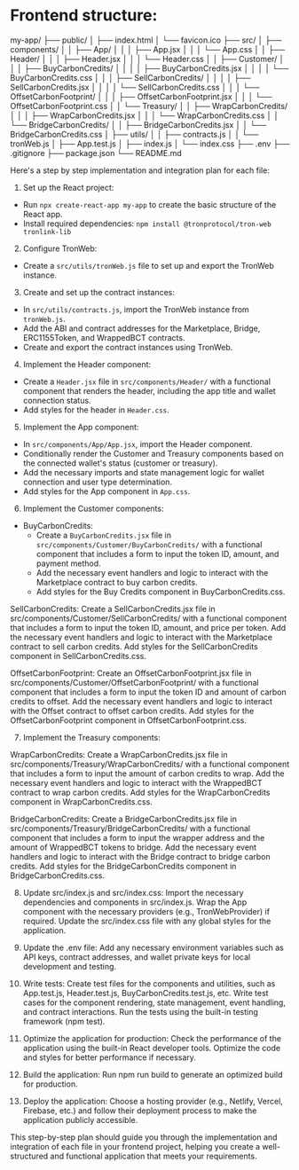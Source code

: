 # Frontend structure:

my-app/
  ├── public/
  │   ├── index.html
  │   └── favicon.ico
  ├── src/
  │   ├── components/
  │   │   ├── App/
  │   │   │   ├── App.jsx
  │   │   │   └── App.css
  │   │   ├── Header/
  │   │   │   ├── Header.jsx
  │   │   │   └── Header.css
  │   │   ├── Customer/
  │   │   │   ├── BuyCarbonCredits/
  │   │   │   │   ├── BuyCarbonCredits.jsx
  │   │   │   │   └── BuyCarbonCredits.css
  │   │   │   ├── SellCarbonCredits/
  │   │   │   │   ├── SellCarbonCredits.jsx
  │   │   │   │   └── SellCarbonCredits.css
  │   │   │   └── OffsetCarbonFootprint/
  │   │   │       ├── OffsetCarbonFootprint.jsx
  │   │   │       └── OffsetCarbonFootprint.css
  │   │   └── Treasury/
  │   │       ├── WrapCarbonCredits/
  │   │       │   ├── WrapCarbonCredits.jsx
  │   │       │   └── WrapCarbonCredits.css
  │   │       └── BridgeCarbonCredits/
  │   │           ├── BridgeCarbonCredits.jsx
  │   │           └── BridgeCarbonCredits.css
  │   ├── utils/
  │   │   ├── contracts.js
  │   │   └── tronWeb.js
  │   ├── App.test.js
  │   ├── index.js
  │   └── index.css
  ├── .env
  ├── .gitignore
  ├── package.json
  └── README.md


Here's a step by step implementation and integration plan for each file:

1. Set up the React project:
- Run `npx create-react-app my-app` to create the basic structure of the React app.
- Install required dependencies: `npm install @tronprotocol/tron-web tronlink-lib`

2. Configure TronWeb:
- Create a `src/utils/tronWeb.js` file to set up and export the TronWeb instance.

3. Create and set up the contract instances:
- In `src/utils/contracts.js`, import the TronWeb instance from `tronWeb.js`.
- Add the ABI and contract addresses for the Marketplace, Bridge, ERC1155Token, and WrappedBCT contracts.
- Create and export the contract instances using TronWeb.

4. Implement the Header component:
- Create a `Header.jsx` file in `src/components/Header/` with a functional component that renders the header, including the app title and wallet connection status.
- Add styles for the header in `Header.css`.

5. Implement the App component:
- In `src/components/App/App.jsx`, import the Header component.
- Conditionally render the Customer and Treasury components based on the connected wallet's status (customer or treasury).
- Add the necessary imports and state management logic for wallet connection and user type determination.
- Add styles for the App component in `App.css`.

6. Implement the Customer components:
- BuyCarbonCredits:
  - Create a `BuyCarbonCredits.jsx` file in `src/components/Customer/BuyCarbonCredits/` with a functional component that includes a form to input the token ID, amount, and payment method.
  - Add the necessary event handlers and logic to interact with the Marketplace contract to buy carbon credits.
  - Add styles for the Buy Credits component in BuyCarbonCredits.css.

SellCarbonCredits:
Create a SellCarbonCredits.jsx file in src/components/Customer/SellCarbonCredits/ with a functional component that includes a form to input the token ID, amount, and price per token.
Add the necessary event handlers and logic to interact with the Marketplace contract to sell carbon credits.
Add styles for the SellCarbonCredits component in SellCarbonCredits.css.

OffsetCarbonFootprint:
Create an OffsetCarbonFootprint.jsx file in src/components/Customer/OffsetCarbonFootprint/ with a functional component that includes a form to input the token ID and amount of carbon credits to offset.
Add the necessary event handlers and logic to interact with the Offset contract to offset carbon credits.
Add styles for the OffsetCarbonFootprint component in OffsetCarbonFootprint.css.

7. Implement the Treasury components:

WrapCarbonCredits:
Create a WrapCarbonCredits.jsx file in src/components/Treasury/WrapCarbonCredits/ with a functional component that includes a form to input the amount of carbon credits to wrap.
Add the necessary event handlers and logic to interact with the WrappedBCT contract to wrap carbon credits.
Add styles for the WrapCarbonCredits component in WrapCarbonCredits.css.

BridgeCarbonCredits:
Create a BridgeCarbonCredits.jsx file in src/components/Treasury/BridgeCarbonCredits/ with a functional component that includes a form to input the wrapper address and the amount of WrappedBCT tokens to bridge.
Add the necessary event handlers and logic to interact with the Bridge contract to bridge carbon credits.
Add styles for the BridgeCarbonCredits component in BridgeCarbonCredits.css.

8. Update src/index.js and src/index.css:
Import the necessary dependencies and components in src/index.js.
Wrap the App component with the necessary providers (e.g., TronWebProvider) if required.
Update the src/index.css file with any global styles for the application.

9. Update the .env file:
Add any necessary environment variables such as API keys, contract addresses, and wallet private keys for local development and testing.

10. Write tests:
Create test files for the components and utilities, such as App.test.js, Header.test.js, BuyCarbonCredits.test.js, etc.
Write test cases for the component rendering, state management, event handling, and contract interactions.
Run the tests using the built-in testing framework (npm test).

11. Optimize the application for production:
Check the performance of the application using the built-in React developer tools.
Optimize the code and styles for better performance if necessary.

12. Build the application:
Run npm run build to generate an optimized build for production.

13. Deploy the application:
Choose a hosting provider (e.g., Netlify, Vercel, Firebase, etc.) and follow their deployment process to make the application publicly accessible.

This step-by-step plan should guide you through the implementation and integration of each file in your frontend project, helping you create a well-structured and functional application that meets your requirements.

